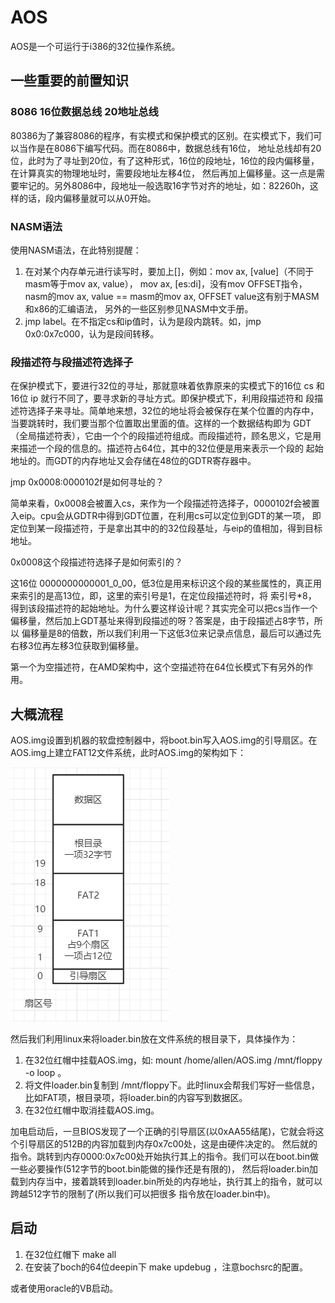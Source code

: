 # AOS
AOS是一个可运行于i386的32位操作系统。
## 一些重要的前置知识
### 8086 16位数据总线 20地址总线
80386为了兼容8086的程序，有实模式和保护模式的区别。在实模式下，我们可以当作是在8086下编写代码。而在8086中，数据总线有16位，
地址总线却有20位，此时为了寻址到20位，有了这种形式，16位的段地址，16位的段内偏移量，在计算真实的物理地址时，需要段地址左移4位，
然后再加上偏移量。这一点是需要牢记的。另外8086中，段地址一般选取16字节对齐的地址，如：82260h，这样的话，段内偏移量就可以从0开始。
### NASM语法
使用NASM语法，在此特别提醒：
1. 在对某个内存单元进行读写时，要加上[]，例如：mov ax, [value]（不同于masm等于mov ax, value），
mov ax, [es:di]，没有mov OFFSET指令，nasm的mov ax, value == masm的mov ax, OFFSET value这有别于MASM和x86的汇编语法，
另外的一些区别参见NASM中文手册。
2. jmp label。在不指定cs和ip值时，认为是段内跳转。如，jmp 0x0:0x7c000，认为是段间转移。
### 段描述符与段描述符选择子
在保护模式下，要进行32位的寻址，那就意味着依靠原来的实模式下的16位 cs 和16位 ip 就行不同了，要寻求新的寻址方式。即保护模式下，利用段描述符和
段描述符选择子来寻址。简单地来想，32位的地址将会被保存在某个位置的内存中，当要跳转时，我们要当那个位置取出里面的值。这样的一个数据结构即为
GDT（全局描述符表），它由一个个的段描述符组成。而段描述符，顾名思义，它是用来描述一个段的信息的。描述符占64位，其中的32位便是用来表示一个段的
起始地址的。而GDT的内存地址又会存储在48位的GDTR寄存器中。

jmp 0x0008:0000102f是如何寻址的？

简单来看，0x0008会被置入cs，来作为一个段描述符选择子，0000102f会被置入eip。cpu会从GDTR中得到GDT位置，在利用cs可以定位到GDT的某一项，
即定位到某一段描述符，于是拿出其中的的32位段基址，与eip的值相加，得到目标地址。

0x0008这个段描述符选择子是如何索引的？

这16位 0000000000001_0_00，低3位是用来标识这个段的某些属性的，真正用来索引的是高13位，即，这里的索引号是1，在定位段描述符时，将 索引号*8，
得到该段描述符的起始地址。为什么要这样设计呢？其实完全可以把cs当作一个偏移量，然后加上GDT基址来得到段描述的呀？答案是，由于段描述占8字节，所以
偏移量是8的倍数，所以我们利用一下这低3位来记录点信息，最后可以通过先右移3位再左移3位获取到偏移量。

第一个为空描述符，在AMD架构中，这个空描述符在64位长模式下有另外的作用。
## 大概流程
AOS.img设置到机器的软盘控制器中，将boot.bin写入AOS.img的引导扇区。在AOS.img上建立FAT12文件系统，此时AOS.img的架构如下：

![img-arch](./img/img-arch.PNG)

然后我们利用linux来将loader.bin放在文件系统的根目录下，具体操作为：
1. 在32位红帽中挂载AOS.img，如: mount /home/allen/AOS.img /mnt/floppy -o loop 。
2. 将文件loader.bin复制到 /mnt/floppy下。此时linux会帮我们写好一些信息，比如FAT项，根目录项，将loader.bin的内容写到数据区。
3. 在32位红帽中取消挂载AOS.img。

加电启动后，一旦BIOS发现了一个正确的引导扇区(以0xAA55结尾)，它就会将这个引导扇区的512B的内容加载到内存0x7c00处，这是由硬件决定的。
然后就的指令。跳转到内存0000:0x7c00处开始执行其上的指令。我们可以在boot.bin做一些必要操作(512字节的boot.bin能做的操作还是有限的)，
然后将loader.bin加载到内存当中，接着跳转到loader.bin所处的内存地址，执行其上的指令，就可以跨越512字节的限制了(所以我们可以把很多
指令放在loader.bin中)。

## 启动
1. 在32位红帽下 make all
2. 在安装了boch的64位deepin下 make updebug ，注意bochsrc的配置。

或者使用oracle的VB启动。

